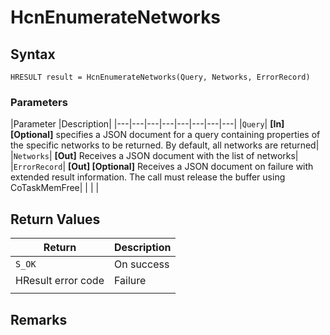 # HcnEnumerateNetworks

## Syntax
`HRESULT result = HcnEnumerateNetworks(Query, Networks, ErrorRecord)`

### Parameters
|Parameter     |Description|
|---|---|---|---|---|---|---|---| 
|`Query`| **[In] [Optional]** specifies a JSON document for a query containing properties of the specific networks to be returned. By default, all networks are returned|
|`Networks`| **[Out]** Receives a JSON document with the list of networks|
|`ErrorRecord`| **[Out] [Optional]** Receives a JSON document on failure with extended result information. The call must release the buffer using CoTaskMemFree|
|    |    | 



## Return Values
|Return | Description|
|---|---|
|`S_OK`|On success|
|HResult error code|Failure|
|     |     |

## Remarks